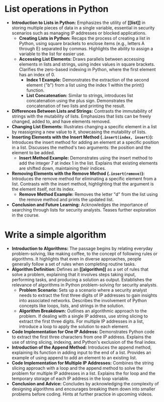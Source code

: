 # List operations in Python

- **Introduction to Lists in Python:** Emphasizes the utility of **[[list]]** in storing multiple pieces of data in a single variable, essential in security scenarios such as managing IP addresses or blocked applications.
	- **Creating Lists in Python:** Recaps the process of creating a list in Python, using square brackets to enclose items (e.g., letters A through E) separated by commas. Highlights the ability to assign a variable to the list for easier use.
	- **Accessing List Elements:** Draws parallels between accessing elements in lists and strings, using index values in square brackets. Clarifies the zero-based indexing in Python, where the first element has an index of 0.
		- **Index 1 Example:** Demonstrates the extraction of the second element ("b") from a list using the index 1 within the print() function.
		- **List Concatenation:** Similar to strings, introduces list concatenation using the plus sign. Demonstrates the concatenation of two lists and printing the result.
- **Differences Between Lists and Strings:** Contrasts the immutability of strings with the mutability of lists. Emphasizes that lists can be freely changed, added to, and have elements removed.
- **Changing List Elements:** Illustrates changing a specific element in a list by reassigning a new value to it, showcasing the mutability of lists.
- **Inserting Elements with the Insert Method (`.insert(index, insert)`):** Introduces the insert method for adding an element at a specific position in a list. Discusses the method's two arguments: the position and the element to be added.
	- **Insert Method Example:** Demonstrates using the insert method to add the integer 7 at index 1 in the list. Explains that existing elements are shifted down, maintaining their indices.
- **Removing Elements with the Remove Method (`.insert(remove)`):** Introduces the remove method for eliminating a specific element from a list. Contrasts with the insert method, highlighting that the argument is the element itself, not its index.
	- **Remove Method Example:** Removes the letter "d" from the list using the remove method and prints the updated list.
- **Conclusion and Future Learning:** Acknowledges the importance of searching through lists for security analysts. Teases further exploration in the course.

# Write a simple algorithm

- **Introduction to Algorithms:** The passage begins by relating everyday problem-solving, like making coffee, to the concept of following rules or algorithms. It highlights that even in diverse approaches, people generally follow a set of rules when completing routine tasks.
- **Algorithm Definition:** Defines an **[[algorithm]]** as a set of rules that solve a problem, explaining that it involves steps taking input, performing tasks, and producing a solution as output. Establishes the relevance of algorithms in Python problem-solving for security analysts.
	- **Problem Scenario:** Sets up a scenario where a security analyst needs to extract the first three digits of IP addresses to gain insights into associated networks. Describes the involvement of Python concepts like loops, lists, and strings in the solution.
	- **Algorithm Breakdown:** Outlines an algorithmic approach to the problem. If dealing with a single IP address, use string slicing to extract the first three digits. For multiple IP addresses in a list, introduce a loop to apply the solution to each element.
- **Code Implementation for One IP Address:** Demonstrates Python code to extract the first three characters from one IP address. Explains the use of string slicing, indexing, and Python's exclusion of the final index.
- **Introduction of the Append Method:** Introduces the append method, explaining its function in adding input to the end of a list. Provides an example of using append to add an element to an existing list.
- **Code Implementation for Multiple IP Addresses:** Combines the string slicing approach with a loop and the append method to solve the problem for multiple IP addresses in a list. Explains the for loop and the temporary storage of each IP address in the loop variable.
- **Conclusion and Advice:** Concludes by acknowledging the complexity of designing algorithms and encourages breaking them down into smaller problems before coding. Hints at further practice in upcoming videos.
